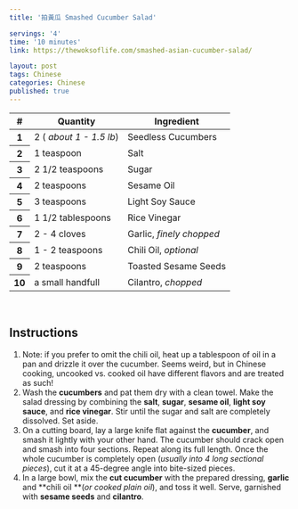 ```yaml
---
title: '拍黃瓜 Smashed Cucumber Salad'

servings: '4'
time: '10 minutes'
link: https://thewoksoflife.com/smashed-asian-cucumber-salad/

layout: post
tags: Chinese
categories: Chinese
published: true 
---
```

<table class="table table-hover">
  <thead>
    <tr>
      <th scope="col">#</th>
      <th scope="col">Quantity</th>
      <th scope="col">Ingredient</th>
    </tr>
  </thead>
  <tbody>
    <tr>
      <th scope="row">1</th>
      <td>2 (<em> about 1 - 1.5 lb</em>)</td>
      <td>Seedless Cucumbers</td>
    </tr>
     <tr>
      <th scope="row">2</th>
      <td>1 teaspoon</td>
      <td>Salt</td>
    </tr>
     <tr>
      <th scope="row">3</th>
      <td>2 1/2 teaspoons</td>
      <td>Sugar</td>
    </tr>
    <tr>
      <th scope="row">4</th>
      <td>2 teaspoons</td>
      <td>Sesame Oil</td>
    </tr>  
    <tr>
      <th scope="row">5</th>
      <td>3 teaspoons</td>
      <td>Light Soy Sauce</td>
    </tr> 
    <tr>
      <th scope="row">6</th>
      <td>1 1/2 tablespoons</td>
      <td>Rice Vinegar</td>
    </tr> 
    <tr>
      <th scope="row">7</th>
      <td>2 - 4 cloves</td>
      <td>Garlic, <em>finely chopped</em></td>
    </tr> 
    <tr>
      <th scope="row">8</th>
      <td>1 - 2 teaspoons</td>
      <td>Chili Oil, <em>optional</em></td>
    </tr> 
    <tr>
      <th scope="row">9</th>
      <td>2 teaspoons</td>
      <td>Toasted Sesame Seeds</td>
    </tr> 
    <tr>
      <th scope="row">10</th>
      <td>a small handfull</td>
      <td>Cilantro, <em>chopped</em></td>
    </tr> 
  </tbody>
</table>

<br>

## Instructions 
1. Note: if you prefer to omit the chili oil, heat up a tablespoon of oil in a pan and drizzle it over the cucumber. Seems weird, but in Chinese cooking, uncooked vs. cooked oil have different flavors and are treated as such!
2. Wash the **cucumbers** and pat them dry with a clean towel. Make the salad dressing by combining the **salt**, **sugar**, **sesame oil**, **light soy sauce**, and **rice vinegar**. Stir until the sugar and salt are completely dissolved. Set aside.
3. On a cutting board, lay a large knife flat against the **cucumber**, and smash it lightly with your other hand. The cucumber should crack open and smash into four sections. Repeat along its full length. Once the whole cucumber is completely open (*usually into 4 long sectional pieces*), cut it at a 45-degree angle into bite-sized pieces.
4. In a large bowl, mix the **cut cucumber** with the prepared dressing, **garlic** and **chili oil **(*or cooked plain oil*), and toss it well. Serve, garnished with **sesame seeds** and **cilantro**.
